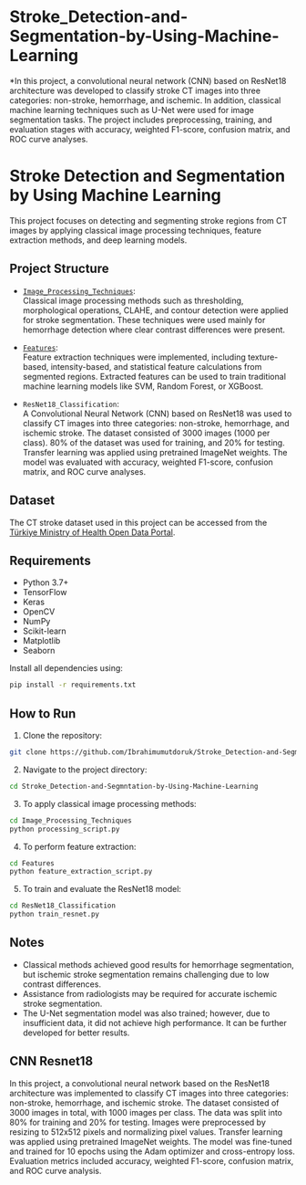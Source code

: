 # Stroke_Detection-and-Segmentation-by-Using-Machine-Learning

*In this project, a convolutional neural network (CNN) based on ResNet18 architecture was developed to classify stroke CT images into three categories: non-stroke, hemorrhage, and ischemic. In addition, classical machine learning techniques such as U-Net were used for image segmentation tasks. The project includes preprocessing, training, and evaluation stages with accuracy, weighted F1-score, confusion matrix, and ROC curve analyses. 
# Stroke Detection and Segmentation by Using Machine Learning

This project focuses on detecting and segmenting stroke regions from CT images by applying classical image processing techniques, feature extraction methods, and deep learning models.

## Project Structure

- [`Image_Processing_Techniques`](https://github.com/Ibrahimumutdoruk/Stroke_Detection-and-Segmntation-by-Using-Machine-Learning/tree/main/Image_Processing_Techniques):  
  Classical image processing methods such as thresholding, morphological operations, CLAHE, and contour detection were applied for stroke segmentation. These techniques were used mainly for hemorrhage detection where clear contrast differences were present.

- [`Features`](https://github.com/Ibrahimumutdoruk/Stroke_Detection-and-Segmntation-by-Using-Machine-Learning/tree/main/Features):  
  Feature extraction techniques were implemented, including texture-based, intensity-based, and statistical feature calculations from segmented regions. Extracted features can be used to train traditional machine learning models like SVM, Random Forest, or XGBoost.

- `ResNet18_Classification`:  
  A Convolutional Neural Network (CNN) based on ResNet18 was used to classify CT images into three categories: non-stroke, hemorrhage, and ischemic stroke. The dataset consisted of 3000 images (1000 per class). 80% of the dataset was used for training, and 20% for testing. Transfer learning was applied using pretrained ImageNet weights. The model was evaluated with accuracy, weighted F1-score, confusion matrix, and ROC curve analyses.

## Dataset

The CT stroke dataset used in this project can be accessed from the [Türkiye Ministry of Health Open Data Portal](https://acikveri.saglik.gov.tr/Home/DataSets?categoryId=10).

## Requirements

- Python 3.7+
- TensorFlow
- Keras
- OpenCV
- NumPy
- Scikit-learn
- Matplotlib
- Seaborn

Install all dependencies using:

```bash
pip install -r requirements.txt
```

## How to Run

1. Clone the repository:
```bash
git clone https://github.com/Ibrahimumutdoruk/Stroke_Detection-and-Segmntation-by-Using-Machine-Learning.git
```

2. Navigate to the project directory:
```bash
cd Stroke_Detection-and-Segmntation-by-Using-Machine-Learning
```

3. To apply classical image processing methods:
```bash
cd Image_Processing_Techniques
python processing_script.py
```

4. To perform feature extraction:
```bash
cd Features
python feature_extraction_script.py
```

5. To train and evaluate the ResNet18 model:
```bash
cd ResNet18_Classification
python train_resnet.py
```

## Notes

- Classical methods achieved good results for hemorrhage segmentation, but ischemic stroke segmentation remains challenging due to low contrast differences.
- Assistance from radiologists may be required for accurate ischemic stroke segmentation.
- The U-Net segmentation model was also trained; however, due to insufficient data, it did not achieve high performance. It can be further developed for better results.
##                                            CNN Resnet18 
In this project, a convolutional neural network based on the ResNet18 architecture was implemented to classify CT images into three categories: non-stroke, hemorrhage, and ischemic stroke. The dataset consisted of 3000 images in total, with 1000 images per class. The data was split into 80% for training and 20% for testing. Images were preprocessed by resizing to 512x512 pixels and normalizing pixel values. Transfer learning was applied using pretrained ImageNet weights. The model was fine-tuned and trained for 10 epochs using the Adam optimizer and cross-entropy loss. Evaluation metrics included accuracy, weighted F1-score, confusion matrix, and ROC curve analysis.


